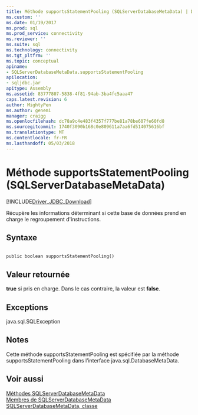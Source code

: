 ```yaml
---
title: Méthode supportsStatementPooling (SQLServerDatabaseMetaData) | Documents Microsoft
ms.custom: ''
ms.date: 01/19/2017
ms.prod: sql
ms.prod_service: connectivity
ms.reviewer: ''
ms.suite: sql
ms.technology: connectivity
ms.tgt_pltfrm: ''
ms.topic: conceptual
apiname:
- SQLServerDatabaseMetaData.supportsStatementPooling
apilocation:
- sqljdbc.jar
apitype: Assembly
ms.assetid: 83777807-5838-4f81-94ab-3ba4fc5aaa47
caps.latest.revision: 6
author: MightyPen
ms.author: genemi
manager: craigg
ms.openlocfilehash: dc78a9c4e483f4357f777be81a78be607fe60fd8
ms.sourcegitcommit: 1740f3090b168c0e809611a7aa6fd514075616bf
ms.translationtype: MT
ms.contentlocale: fr-FR
ms.lasthandoff: 05/03/2018
---
```

# <a name="supportsstatementpooling-method-sqlserverdatabasemetadata"></a>Méthode supportsStatementPooling (SQLServerDatabaseMetaData)
[!INCLUDE[Driver_JDBC_Download](../../../includes/driver_jdbc_download.md)]

  Récupère les informations déterminant si cette base de données prend en charge le regroupement d'instructions.  
  
## <a name="syntax"></a>Syntaxe  
  
```  
  
public boolean supportsStatementPooling()  
```  
  
## <a name="return-value"></a>Valeur retournée  
 **true** si pris en charge. Dans le cas contraire, la valeur est **false**.  
  
## <a name="exceptions"></a>Exceptions  
 java.sql.SQLException  
  
## <a name="remarks"></a>Notes  
 Cette méthode supportsStatementPooling est spécifiée par la méthode supportsStatementPooling dans l’interface java.sql.DatabaseMetaData.  
  
## <a name="see-also"></a>Voir aussi  
 [Méthodes SQLServerDatabaseMetaData](../../../connect/jdbc/reference/sqlserverdatabasemetadata-methods.md)   
 [Membres de SQLServerDatabaseMetaData](../../../connect/jdbc/reference/sqlserverdatabasemetadata-members.md)   
 [SQLServerDatabaseMetaData, classe](../../../connect/jdbc/reference/sqlserverdatabasemetadata-class.md)  
  
  
